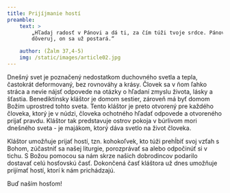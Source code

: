 ```yaml
---
title: Prijíjmanie hostí
preamble:
    text: >
        „Hľadaj radosť v Pánovi a dá ti, za čím túži tvoje srdce. Pánovi zver svoje cesty a jemu 
        dôveruj, on sa už postará.“

    author: (Žalm 37,4-5)
    img: /static/images/article02.jpg
---
```


Dnešný svet je poznačený nedostatkom duchovného svetla a tepla, častokrát deformovaný, bez
rovnováhy a krásy. Človek sa v ňom ľahko stráca a nevie nájsť odpovede na otázky o hľadaní zmyslu
života, lásky a šťastia. Benediktínsky kláštor je domom sestier, zároveň má byť domom Božím
uprostred tohto sveta. Tento kláštor je preto otvorený pre každého človeka, ktorý je v núdzi,
človeka ochotného hľadať odpovede a otvoreného prijať pravdu. Kláštor tak predstavuje ostrov
pokoja v búrlivom mori dnešného sveta - je majákom, ktorý dáva svetlo na život človeka.

Kláštor umožňuje prijať hostí, tzn. kohokoľvek, kto túži prehĺbiť svoj vzťah s Bohom, zúčastniť
sa našej liturgie, porozprávať sa alebo odpočinúť si v tichu. S Božou pomocou sa nám skrze našich
dobrodincov podarilo dostavať celú hosťovskú časť. Dokončená časť kláštora už dnes umožňuje
prijímať hostí, ktorí k nám prichádzajú.

Buď naším hosťom!
